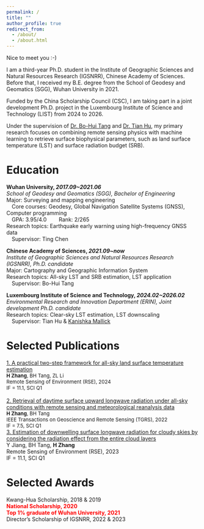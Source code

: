 ```yaml
---
permalink: /
title: ""
author_profile: true
redirect_from: 
  - /about/
  - /about.html
---
```


Nice to meet you :-)

I am a third-year Ph.D. student in the Institute of Geographic Sciences and Natural Resources Research (IGSNRR), Chinese Academy of Sciences. Before that, I received my B.E. degree from the School of Geodesy and Geomatics (SGG), Wuhan University in 2021.

Funded by the China Scholarship Council (CSC), I am taking part in a joint development Ph.D. project in the Luxembourg Institute of Science and Technology (LIST) from 2024 to 2026.

Under the supervision of [Dr. Bo-Hui Tang](https://igsnrr.cas.cn/sourcedb/zw/zjrck/kygg/xxxt/201105/t20110531_3146304.html) and [Dr. Tian Hu](https://scholar.google.com/citations?user=E0dkUncAAAAJ&hl=zh-CN&oi=ao), my primary research focuses on combining remote sensing physics with machine learning to retrieve surface biophysical parameters, such as land surface temperature (LST) and surface radiation budget (SRB).

Education
======
**Wuhan University, _2017.09~2021.06_**  
_School of Geodesy and Geomatics (SGG), Bachelor of Engineering_  
Major: Surveying and mapping engineering    
&emsp;Core courses: Geodesy, Global Navigation Satellite Systems (GNSS), Computer programming  
&emsp;GPA: 3.95/4.0 &emsp;&emsp;Rank: 2/265  
Research topics: Earthquake early warning using high-frequency GNSS data  
&emsp;Supervisor: Ting Chen

**Chinese Academy of Sciences, _2021.09~now_**  
_Institute of Geographic Sciences and Natural Resources Research (IGSNRR), Ph.D. candidate_  
Major: Cartography and Geographic Information System  
Research topics: All-sky LST and SRB estimation, LST application  
&emsp;Supervisor: Bo-Hui Tang

**Luxembourg Institute of Science and Technology, _2024.02~2026.02_**  
_Environmental Research and Innovation Department (ERIN), Joint development Ph.D. candidate_  
Research topics: Clear-sky LST estimation, LST downscaling    
&emsp;Supervisor: Tian Hu & [Kanishka Mallick](https://scholar.google.com/citations?user=iAmDYisAAAAJ&hl=en)

Selected Publications
======
[1. A practical two-step framework for all-sky land surface temperature estimation](https://www.sciencedirect.com/science/article/abs/pii/S0034425724000026)  
<font size=2> **H Zhang**, BH Tang, ZL Li<br>
Remote Sensing of Environment (RSE), 2024<br>
IF = 11.1, SCI Q1<br></font>  
[2. Retrieval of daytime surface upward longwave radiation under all-sky conditions with remote sensing and meteorological reanalysis data](https://ieeexplore.ieee.org/abstract/document/9840399)  
<font size=2> **H Zhang**, BH Tang  
IEEE Transactions on Geoscience and Remote Sensing (TGRS), 2022  
IF = 7.5, SCI Q1</font>   
[3. Estimation of downwelling surface longwave radiation for cloudy skies by considering the radiation effect from the entire cloud layers](https://www.sciencedirect.com/science/article/abs/pii/S0034425723003802)  
Y Jiang, BH Tang, **H Zhang**  
Remote Sensing of Environment (RSE), 2023  
IF = 11.1, SCI Q1  

Selected Awards
======
Kwang-Hua Scholarship, 2018 & 2019  
**<font color='red'> National Scholarship, 2020 </font>**  
**<font color='red'> Top 1% graduate of Wuhan University, 2021 </font>**  
Director’s Scholarship of IGSNRR, 2022 & 2023
